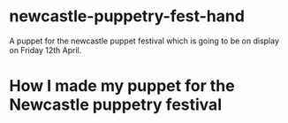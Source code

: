 # newcastle-puppetry-fest-hand
A puppet for the newcastle puppet festival which is going to be on display on Friday 12th April.
 # **How I made my puppet for the Newcastle puppetry festival**
